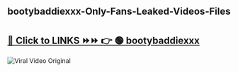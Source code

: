
 ## bootybaddiexxx-Only-Fans-Leaked-Videos-Files

# <h2><a href="https://mediaupload.pro?bootybaddiexxx">🔗 Click to LINKS ⏩⏩ 👉 🟢 bootybaddiexxx </a></h2>

<a href="https://mediaupload.pro?bootybaddiexxx" rel="nofollow" data-target="animated-image.originalLink"><img src="https://i.ibb.co.com/xMMVF88/686577567.gif" alt="Viral Video Original" style="max-width: 100%; display: inline-block;" data-target="animated-image.originalImage"></a>